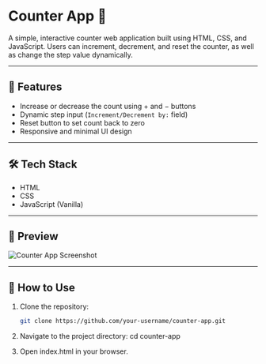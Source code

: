 # Counter App 🧮

A simple, interactive counter web application built using HTML, CSS, and JavaScript. Users can increment, decrement, and reset the counter, as well as change the step value dynamically.

---

## 🚀 Features

- Increase or decrease the count using + and − buttons
- Dynamic step input (`Increment/Decrement by:` field)
- Reset button to set count back to zero
- Responsive and minimal UI design

---

## 🛠 Tech Stack

- HTML
- CSS
- JavaScript (Vanilla)

---

## 📸 Preview

![Counter App Screenshot](screenshot.png) <!-- Replace with actual screenshot if available -->

---

## 🧾 How to Use

1. Clone the repository:

   ```bash
   git clone https://github.com/your-username/counter-app.git
2. Navigate to the project directory:
cd counter-app
3. Open index.html in your browser.
